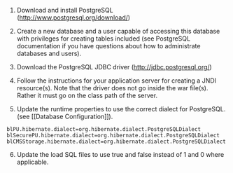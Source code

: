 1. Download and install PostgreSQL (http://www.postgresql.org/download/)

2. Create a new database and a user capable of accessing this database with privileges for creating tables included (see PostgreSQL documentation if you have questions about how to administrate databases and users).

3. Download the PostgreSQL JDBC driver (http://jdbc.postgresql.org/)

4. Follow the instructions for your application server for creating a JNDI resource(s). Note that the driver does not go inside the war file(s). Rather it must go on the class path of the server.

5. Update the runtime properties to use the correct dialect for PostgreSQL. (see [[Database Configuration]]).
```
blPU.hibernate.dialect=org.hibernate.dialect.PostgreSQLDialect
blSecurePU.hibernate.dialect=org.hibernate.dialect.PostgreSQLDialect
blCMSStorage.hibernate.dialect=org.hibernate.dialect.PostgreSQLDialect
```

6. Update the load SQL files to use true and false instead of 1 and 0 where applicable.
